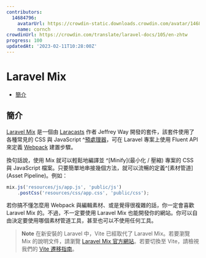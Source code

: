 ```yaml
---
contributors:
  14684796:
    avatarUrl: https://crowdin-static.downloads.crowdin.com/avatar/14684796/medium/60f7dc21ec0bf9cfcb61983640bb4809_default.png
    name: cornch
crowdinUrl: https://crowdin.com/translate/laravel-docs/105/en-zhtw
progress: 100
updatedAt: '2023-02-11T10:28:00Z'
---
```


# Laravel Mix

- [簡介](#introduction)

<a name="introduction"></a>

## 簡介

[Laravel Mix](https://github.com/laravel-mix/laravel-mix) 是一個由 [Laracasts](https://laracasts.com) 作者 Jeffrey Way 開發的套件，該套件使用了各種常見的 CSS 與 JavaScript ^[預處理器](Pre-Processor)，可在 Laravel 專案上使用 Fluent API 來定義 [Webpack](https://webpack.js.org) 建置步驟。

換句話說，使用 Mix 就可以輕鬆地編譯並 ^[Minify](最小化 / 壓縮) 專案的 CSS 與 JavaScript 檔案。只要簡單地串接幾個方法，就可以流暢的定義^[素材管道](Asset Pipeline)。例如：

```js
mix.js('resources/js/app.js', 'public/js')
    .postCss('resources/css/app.css', 'public/css');
```

若你搞不懂怎麼用 Webpack 與編輯素材、或是覺得很複雜的話，你一定會喜歡 Laravel Mix 的。不過，不一定要使用 Laravel Mix 也能開發你的網站。你可以自由決定要使用哪個素材管道工具，甚至也可以不使用任何工具。

> **Note** 在新安裝的 Laravel 中，Vite 已經取代了 Laravel Mix。若要瀏覽 Mix 的說明文件，請瀏覽 [Laravel Mix 官方網站](https://laravel-mix.com/)。若要切換至 Vite，請檢視我們的 [Vite 遷移指南](https://github.com/laravel/vite-plugin/blob/main/UPGRADE.md#migrating-from-laravel-mix-to-vite)。
